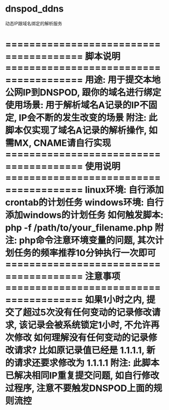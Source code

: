 # dnspod_ddns
动态IP跟域名绑定的解析服务


======================================= 脚本说明 =======================================
用途: 用于提交本地公网IP到DNSPOD, 跟你的域名进行绑定
使用场景: 用于解析域名A记录的IP不固定, IP会不断的发生改变的场景
附注: 此脚本仅实现了域名A记录的解析操作, 如需MX, CNAME请自行实现
======================================= 使用说明 =======================================
linux环境: 自行添加crontab的计划任务
windows环境: 自行添加windows的计划任务
如何触发脚本: php -f /path/to/your_filename.php
附注: php命令注意环境变量的问题, 其次计划任务的频率推荐10分钟执行一次即可
======================================= 注意事项 =======================================
如果1小时之内, 提交了超过5次没有任何变动的记录修改请求, 该记录会被系统锁定1小时, 不允许再次修改
如何理解没有任何变动的记录修改请求? 比如原记录值已经是 1.1.1.1, 新的请求还要求修改为 1.1.1.1
附注: 此脚本已解决相同IP重复提交问题, 如自行修改过程序, 注意不要触发DNSPOD上面的规则流控
========================================================================================
